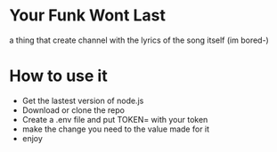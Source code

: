 # Your Funk Wont Last
a thing that create channel with the lyrics of the song itself (im  bored-)
# How to use it
- Get the lastest version of node.js
- Download or clone the repo 
- Create a .env file and put TOKEN= with your token
- make the change you need to the value made for it
- enjoy
#
